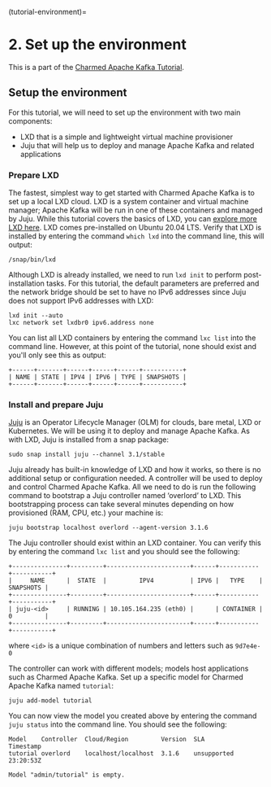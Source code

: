 (tutorial-environment)=
# 2. Set up the environment

This is a part of the [Charmed Apache Kafka Tutorial](index.md).

## Setup the environment

For this tutorial, we will need to set up the environment with two main components:

* LXD that is a simple and lightweight virtual machine provisioner
* Juju that will help us to deploy and manage Apache Kafka and related applications

### Prepare LXD

The fastest, simplest way to get started with Charmed Apache Kafka is to set up a local LXD cloud. LXD is a system container and virtual machine manager; Apache Kafka will be run in one of these containers and managed by Juju. While this tutorial covers the basics of LXD, you can [explore more LXD here](https://linuxcontainers.org/lxd/getting-started-cli/). LXD comes pre-installed on Ubuntu 20.04 LTS. Verify that LXD is installed by entering the command `which lxd` into the command line, this will output:

```
/snap/bin/lxd
```

Although LXD is already installed, we need to run `lxd init` to perform post-installation tasks. For this tutorial, the default parameters are preferred and the network bridge should be set to have no IPv6 addresses since Juju does not support IPv6 addresses with LXD:

```shell
lxd init --auto
lxc network set lxdbr0 ipv6.address none
```

You can list all LXD containers by entering the command `lxc list` into the command line. However, at this point of the tutorial, none should exist and you'll only see this as output:

```
+------+-------+------+------+------+-----------+
| NAME | STATE | IPV4 | IPV6 | TYPE | SNAPSHOTS |
+------+-------+------+------+------+-----------+
```

### Install and prepare Juju

[Juju](https://juju.is/) is an Operator Lifecycle Manager (OLM) for clouds, bare metal, LXD or Kubernetes. We will be using it to deploy and manage Apache Kafka. As with LXD, Juju is installed from a snap package:

```shell
sudo snap install juju --channel 3.1/stable
```

Juju already has built-in knowledge of LXD and how it works, so there is no additional setup or configuration needed. A controller will be used to deploy and control Charmed Apache Kafka. All we need to do is run the following command to bootstrap a Juju controller named ‘overlord’ to LXD. This bootstrapping process can take several minutes depending on how provisioned (RAM, CPU, etc.) your machine is:

```shell
juju bootstrap localhost overlord --agent-version 3.1.6
```

The Juju controller should exist within an LXD container. You can verify this by entering the command `lxc list` and you should see the following:

```
+---------------+---------+-----------------------+------+-----------+-----------+
|     NAME      |  STATE  |         IPV4          | IPV6 |   TYPE    | SNAPSHOTS |
+---------------+---------+-----------------------+------+-----------+-----------+
| juju-<id>     | RUNNING | 10.105.164.235 (eth0) |      | CONTAINER | 0         |
+---------------+---------+-----------------------+------+-----------+-----------+
```

where `<id>` is a unique combination of numbers and letters such as `9d7e4e-0`

The controller can work with different models; models host applications such as Charmed Apache Kafka. Set up a specific model for Charmed Apache Kafka named `tutorial`:

```shell
juju add-model tutorial
```

You can now view the model you created above by entering the command `juju status` into the command line. You should see the following:

```
Model    Controller  Cloud/Region         Version  SLA          Timestamp
tutorial overlord    localhost/localhost  3.1.6    unsupported  23:20:53Z

Model "admin/tutorial" is empty.
```

